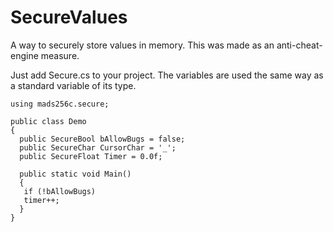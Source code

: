 # SecureValues
A way to securely store values in memory. This was made as an anti-cheat-engine measure.

Just add Secure.cs to your project.
The variables are used the same way as a standard variable of its type.

```
using mads256c.secure;

public class Demo
{
  public SecureBool bAllowBugs = false;
  public SecureChar CursorChar = '_';
  public SecureFloat Timer = 0.0f;
  
  public static void Main()
  {
   if (!bAllowBugs)
   timer++;
  }
}
```
